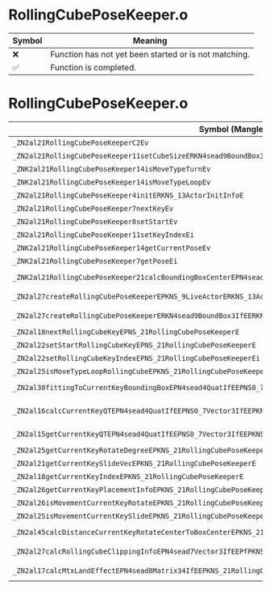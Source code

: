 # RollingCubePoseKeeper.o
| Symbol | Meaning 
| ------------- | ------------- 
| :x: | Function has not yet been started or is not matching. 
| :white_check_mark: | Function is completed. 


# RollingCubePoseKeeper.o
| Symbol (Mangled) | Symbol (Demangled) | Decompiled? |
| ------------- |  ------------- | ------------- |
| `_ZN2al21RollingCubePoseKeeperC2Ev` | `al::RollingCubePoseKeeper::RollingCubePoseKeeper(void)` | :x: |
| `_ZN2al21RollingCubePoseKeeper11setCubeSizeERKN4sead9BoundBox3IfEE` | `al::RollingCubePoseKeeper::setCubeSize(sead::BoundBox3<float> const&)` | :x: |
| `_ZNK2al21RollingCubePoseKeeper14isMoveTypeTurnEv` | `al::RollingCubePoseKeeper::isMoveTypeTurn(void)const` | :x: |
| `_ZNK2al21RollingCubePoseKeeper14isMoveTypeLoopEv` | `al::RollingCubePoseKeeper::isMoveTypeLoop(void)const` | :x: |
| `_ZN2al21RollingCubePoseKeeper4initERKNS_13ActorInitInfoE` | `al::RollingCubePoseKeeper::init(al::ActorInitInfo const&)` | :x: |
| `_ZN2al21RollingCubePoseKeeper7nextKeyEv` | `al::RollingCubePoseKeeper::nextKey(void)` | :x: |
| `_ZN2al21RollingCubePoseKeeper8setStartEv` | `al::RollingCubePoseKeeper::setStart(void)` | :x: |
| `_ZN2al21RollingCubePoseKeeper11setKeyIndexEi` | `al::RollingCubePoseKeeper::setKeyIndex(int)` | :x: |
| `_ZNK2al21RollingCubePoseKeeper14getCurrentPoseEv` | `al::RollingCubePoseKeeper::getCurrentPose(void)const` | :x: |
| `_ZNK2al21RollingCubePoseKeeper7getPoseEi` | `al::RollingCubePoseKeeper::getPose(int)const` | :x: |
| `_ZNK2al21RollingCubePoseKeeper21calcBoundingBoxCenterEPN4sead7Vector3IfEERKNS1_4QuatIfEERKS3_` | `al::RollingCubePoseKeeper::calcBoundingBoxCenter(sead::Vector3<float> *,sead::Quat<float> const&,sead::Vector3<float> const&)const` | :x: |
| `_ZN2al27createRollingCubePoseKeeperEPKNS_9LiveActorERKNS_13ActorInitInfoE` | `al::createRollingCubePoseKeeper(al::LiveActor const*,al::ActorInitInfo const&)` | :x: |
| `_ZN2al27createRollingCubePoseKeeperERKN4sead9BoundBox3IfEERKNS_13ActorInitInfoE` | `al::createRollingCubePoseKeeper(sead::BoundBox3<float> const&,al::ActorInitInfo const&)` | :x: |
| `_ZN2al18nextRollingCubeKeyEPNS_21RollingCubePoseKeeperE` | `al::nextRollingCubeKey(al::RollingCubePoseKeeper *)` | :x: |
| `_ZN2al22setStartRollingCubeKeyEPNS_21RollingCubePoseKeeperE` | `al::setStartRollingCubeKey(al::RollingCubePoseKeeper *)` | :x: |
| `_ZN2al22setRollingCubeKeyIndexEPNS_21RollingCubePoseKeeperEi` | `al::setRollingCubeKeyIndex(al::RollingCubePoseKeeper *,int)` | :x: |
| `_ZN2al25isMoveTypeLoopRollingCubeEPKNS_21RollingCubePoseKeeperE` | `al::isMoveTypeLoopRollingCube(al::RollingCubePoseKeeper const*)` | :x: |
| `_ZN2al30fittingToCurrentKeyBoundingBoxEPN4sead4QuatIfEEPNS0_7Vector3IfEEPKNS_21RollingCubePoseKeeperE` | `al::fittingToCurrentKeyBoundingBox(sead::Quat<float> *,sead::Vector3<float> *,al::RollingCubePoseKeeper const*)` | :x: |
| `_ZN2al16calcCurrentKeyQTEPN4sead4QuatIfEEPNS0_7Vector3IfEEPKNS_21RollingCubePoseKeeperERKS2_RKS5_f` | `al::calcCurrentKeyQT(sead::Quat<float> *,sead::Vector3<float> *,al::RollingCubePoseKeeper const*,sead::Quat<float> const&,sead::Vector3<float> const&,float)` | :x: |
| `_ZN2al15getCurrentKeyQTEPN4sead4QuatIfEEPNS0_7Vector3IfEEPKNS_21RollingCubePoseKeeperE` | `al::getCurrentKeyQT(sead::Quat<float> *,sead::Vector3<float> *,al::RollingCubePoseKeeper const*)` | :x: |
| `_ZN2al25getCurrentKeyRotateDegreeEPKNS_21RollingCubePoseKeeperE` | `al::getCurrentKeyRotateDegree(al::RollingCubePoseKeeper const*)` | :x: |
| `_ZN2al21getCurrentKeySlideVecEPKNS_21RollingCubePoseKeeperE` | `al::getCurrentKeySlideVec(al::RollingCubePoseKeeper const*)` | :x: |
| `_ZN2al18getCurrentKeyIndexEPKNS_21RollingCubePoseKeeperE` | `al::getCurrentKeyIndex(al::RollingCubePoseKeeper const*)` | :x: |
| `_ZN2al26getCurrentKeyPlacementInfoEPKNS_21RollingCubePoseKeeperE` | `al::getCurrentKeyPlacementInfo(al::RollingCubePoseKeeper const*)` | :x: |
| `_ZN2al26isMovementCurrentKeyRotateEPKNS_21RollingCubePoseKeeperE` | `al::isMovementCurrentKeyRotate(al::RollingCubePoseKeeper const*)` | :x: |
| `_ZN2al25isMovementCurrentKeySlideEPKNS_21RollingCubePoseKeeperE` | `al::isMovementCurrentKeySlide(al::RollingCubePoseKeeper const*)` | :x: |
| `_ZN2al45calcDistanceCurrentKeyRotateCenterToBoxCenterEPKNS_21RollingCubePoseKeeperE` | `al::calcDistanceCurrentKeyRotateCenterToBoxCenter(al::RollingCubePoseKeeper const*)` | :x: |
| `_ZN2al27calcRollingCubeClippingInfoEPN4sead7Vector3IfEEPfPKNS_21RollingCubePoseKeeperEf` | `al::calcRollingCubeClippingInfo(sead::Vector3<float> *,float *,al::RollingCubePoseKeeper const*,float)` | :x: |
| `_ZN2al17calcMtxLandEffectEPN4sead8Matrix34IfEEPKNS_21RollingCubePoseKeeperERKNS0_4QuatIfEERKNS0_7Vector3IfEE` | `al::calcMtxLandEffect(sead::Matrix34<float> *,al::RollingCubePoseKeeper const*,sead::Quat<float> const&,sead::Vector3<float> const&)` | :x: |

